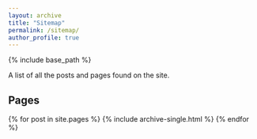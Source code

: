 ```yaml
---
layout: archive
title: "Sitemap"
permalink: /sitemap/
author_profile: true
---
```


{% include base_path %}

A list of all the posts and pages found on the site. 

<h2>Pages</h2>
{% for post in site.pages %}
  {% include archive-single.html %}
{% endfor %}

